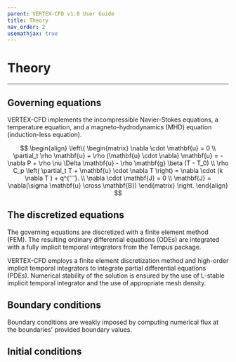 ```yaml
---
parent: VERTEX-CFD v1.0 User Guide
title: Theory
nav_order: 2
usemathjax: true
---
```


# Theory

---

## Governing equations

VERTEX-CFD implements the incompressible Navier-Stokes equations, a temperature equation, and a magneto-hydrodynamics (MHD) equation (induction-less equation).

 $$
\begin{align}
\left\{
\begin{matrix}
    \nabla \cdot \mathbf{u} = 0 \\
    \partial_t \rho \mathbf{u} + \rho (\mathbf{u} \cdot \nabla) \mathbf{u} = -\nabla P + \rho \nu \Delta \mathbf{u} - \rho \mathbf{g} \beta (T - T_0) \\
    \rho C_p \left( \partial_t T + \mathbf{u} \cdot \nabla T \right) = \nabla \cdot (k \nabla T ) + q^{'''}. \\
    \nabla \cdot \mathbf{J} = 0 \\
    \mathbf{J} = \nabla(\sigma \mathbf{u} \cross \mathbf{B})
\end{matrix}
\right.
\end{align}
$$


## The discretized equations

The governing equations are discretized with a finite element method (FEM). The resulting ordinary differential equations (ODEs) are integrated with a fully implicit temporal integrators from the Tempus package.

VERTEX-CFD employs a finite element discretization method and high-order implicit temporal integrators to integrate partial differential equations (PDEs). Numerical stability of the solution is ensured by the use of L-stable implicit temporal integrator and the use of appropriate mesh density.

## Boundary conditions

Boundary conditions are weakly imposed by computing numerical flux at the boundaries' provided boundary values.

## Initial conditions
